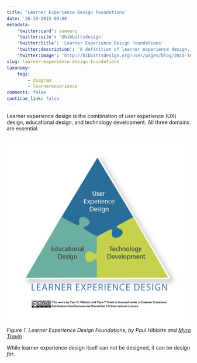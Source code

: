 ```yaml
---
title: 'Learner Experience Design Foundations'
date: '26-10-2015 00:00'
metadata:
    'twitter:card': summary
    'twitter:site': '@hibbittsdesign'
    'twitter:title': 'Learner Experience Design Foundations'
    'twitter:description': 'A definition of learner experience design.'
    'twitter:image': 'http://hibbittsdesign.org/user/pages/blog/2015-10-26-learner-experience-design-foundations/learner-experience-design-foundations.png'
slug: learner-experience-design-foundations
taxonomy:
    tags:
        - diagram
        - learnerexperience
comments: false
continue_link: false
---
```


Learner experience design is the combination of user experience (UX) design, educational design, and technology development. All three domains are essential.

![Learner Experience Design Foundations](../2015-10-26-learner-experience-design-foundations/learner-experience-design-foundations.png)

*Figure 1. Learner Experience Design Foundations, by Paul Hibbitts and [Myra Travin](https://twitter.com/m_travin)*

While learner experience design itself can not be designed, it can be design _for_.

